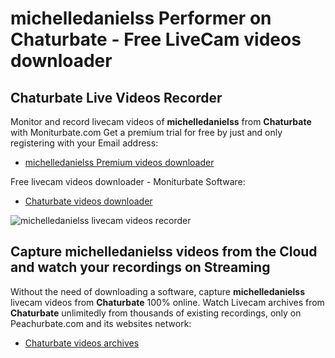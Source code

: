 # michelledanielss Performer on Chaturbate - Free LiveCam videos downloader

## Chaturbate Live Videos Recorder

Monitor and record livecam videos of **michelledanielss** from **Chaturbate** with Moniturbate.com
Get a premium trial for free by just and only registering with your Email address:
* [michelledanielss Premium videos downloader](https://moniturbate.com/request-demo-licence-key.html)

Free livecam videos downloader - Moniturbate Software:
* [Chaturbate videos downloader](https://moniturbate.com/moniturbate-download-software.html)

![michelledanielss livecam videos recorder](https://peachurnet.com/templates/moniturbate-software.png)


## Capture michelledanielss videos from the Cloud and watch your recordings on Streaming

Without the need of downloading a software, capture **michelledanielss** livecam videos from **Chaturbate** 100% online.
Watch Livecam archives from **Chaturbate** unlimitedly from thousands of existing recordings, only on Peachurbate.com and its websites network:
* [Chaturbate videos archives](https://peachurnet.com/)